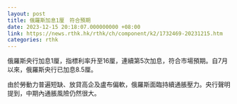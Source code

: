 ```yaml
---
layout: post
title: 俄羅斯加息1厘　符合預期
date: 2023-12-15 20:18:07.000000000 +08:00
link: https://news.rthk.hk/rthk/ch/component/k2/1732469-20231215.htm
categories: rthk
---
```


俄羅斯央行加息1厘，指標利率升至16厘，連續第5次加息，符合市場預期。自7月以來，俄羅斯央行已加息8.5厘。

由於勞動力普遍短缺、放貸高企及盧布偏軟，俄羅斯面臨持續通脹壓力。央行聲明提到，中期內通脹風險仍然很大。
